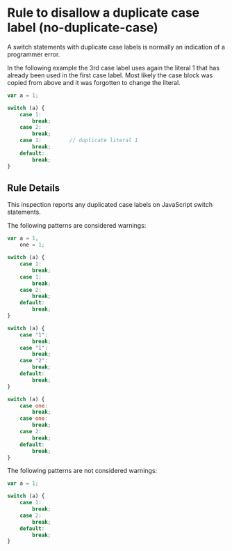 # Rule to disallow a duplicate case label (no-duplicate-case)

A switch statements with duplicate case labels is normally an indication of a programmer error.

In the following example the 3rd case label uses again the literal 1 that has already been used in the first case label.
Most likely the case block was copied from above and it was forgotten to change the literal.

```js
var a = 1;

switch (a) {
    case 1:
        break;
    case 2:
        break;
    case 1:         // duplicate literal 1
        break;
    default:
        break;
}
```

## Rule Details

This inspection reports any duplicated case labels on JavaScript switch statements.

The following patterns are considered warnings:

```js
var a = 1,
    one = 1;

switch (a) {
    case 1:
        break;
    case 1:
        break;
    case 2:
        break;
    default:
        break;
}

switch (a) {
    case "1":
        break;
    case "1":
        break;
    case "2":
        break;
    default:
        break;
}

switch (a) {
    case one:
        break;
    case one:
        break;
    case 2:
        break;
    default:
        break;
}
```

The following patterns are not considered warnings:

```js
var a = 1;

switch (a) {
    case 1:
        break;
    case 2:
        break;
    default:
        break;
}
```
